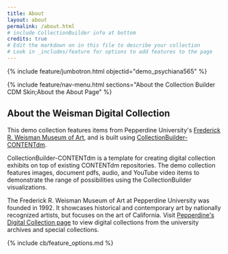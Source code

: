 ```yaml
---
title: About
layout: about
permalink: /about.html
# include CollectionBuilder info at bottom
credits: true
# Edit the markdown on in this file to describe your collection
# Look in _includes/feature for options to add features to the page
---
```


{% include feature/jumbotron.html objectid="demo_psychiana565" %}

{% include feature/nav-menu.html sections="About the Collection Builder CDM Skin;About the About Page" %}

## About the Weisman Digital Collection 

This demo collection features items from Pepperdine University's [Frederick R. Weisman Museum of Art](https://arts.pepperdine.edu/museum/), and is built using [CollectionBuilder-CONTENTdm](https://github.com/CollectionBuilder/collectionbuilder-contentdm).

CollectionBuilder-CONTENTdm is a template for creating digital collection exhibits on top of existing CONTENTdm repositories. 
The demo collection features images, document pdfs, audio, and YouTube video items to demonstrate the range of possibilities using the CollectionBuilder visualizations.

The Frederick R. Weisman Museum of Art at Pepperdine University was founded in 1992. It showcases historical and contemporary art by nationally recognized artists, but focuses on the art of California.
Visit [Pepperdine's Digital Collection page](https://pepperdine.contentdm.oclc.org/) to view digital collections from the university archives and special collections.

<!-- IMPORTANT!!! DELETE everything below this comment (and this comment) when you are finished editing this page for your collection. The included file below includes instructions for inserting features into your about page. They will show up on your collection's about page until you delete it.  -->
{% include cb/feature_options.md %}
